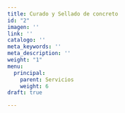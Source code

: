 ```yaml
---
title: Curado y Sellado de concreto
id: "2"
imagen: ''
link: ''
catalogo: ''
meta_keywords: ''
meta_description: ''
weight: "1"
menu:
  principal:
    parent: Servicios
    weight: 6
draft: true

---
```

